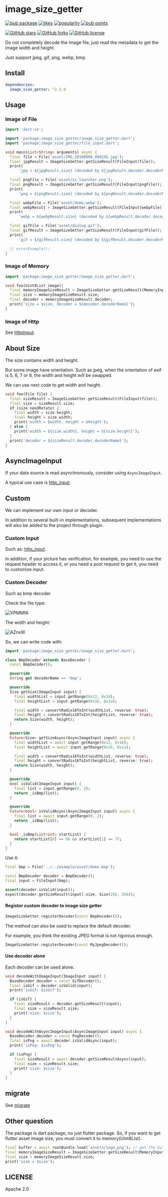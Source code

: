 # image_size_getter

[![pub package](https://img.shields.io/pub/v/image_size_getter.svg)](https://pub.dev/packages/image_size_getter)
[![likes](https://img.shields.io/pub/likes/image_size_getter)](https://pub.dev/packages/image_size_getter/score)
[![popularity](https://img.shields.io/pub/popularity/image_size_getter)](https://pub.dev/packages/image_size_getter/score)
[![pub points](https://img.shields.io/pub/points/image_size_getter)](https://pub.dev/packages/image_size_getter/score)

[![GitHub stars](https://img.shields.io/github/stars/CaiJingLong/dart_image_size_getter.svg)](https://github.com/CaiJingLong/dart_image_size_getter)
[![GitHub forks](https://img.shields.io/github/forks/CaiJingLong/dart_image_size_getter.svg)](https://github.com/CaiJingLong/dart_image_size_getter)
[![GitHub license](https://img.shields.io/github/license/CaiJingLong/dart_image_size_getter.svg)](https://github.com/CaiJingLong/dart_image_size_getter/blob/master/LICENSE)

Do not completely decode the image file, just read the metadata to get the image width and height.

Just support jpeg, gif, png, webp, bmp.

## Install

```yaml
dependencies:
  image_size_getter: ^2.3.0
```

## Usage

### Image of File

```dart
import 'dart:io';

import 'package:image_size_getter/image_size_getter.dart';
import 'package:image_size_getter/file_input.dart';

void main(List<String> arguments) async {
  final file = File('asset/IMG_20180908_080245.jpg');
  final jpgResult = ImageSizeGetter.getSizeResult(FileInput(file));
  print(
      'jpg = ${jpgResult.size} (decoded by ${jpgResult.decoder.decoderName})');

  final pngFile = File('asset/ic_launcher.png');
  final pngResult = ImageSizeGetter.getSizeResult(FileInput(pngFile));
  print(
      'png = ${pngResult.size} (decoded by ${pngResult.decoder.decoderName})');

  final webpFile = File('asset/demo.webp');
  final webpResult = ImageSizeGetter.getSizeResult(FileInput(webpFile));
  print(
      'webp = ${webpResult.size} (decoded by ${webpResult.decoder.decoderName})');

  final gifFile = File('asset/dialog.gif');
  final gifResult = ImageSizeGetter.getSizeResult(FileInput(gifFile));
  print(
      'gif = ${gifResult.size} (decoded by ${gifResult.decoder.decoderName})');

  // errorExample();
}

```

### Image of Memory

```dart
import 'package:image_size_getter/image_size_getter.dart';

void foo(Uint8List image){
  final memoryImageSizeResult = ImageSizeGetter.getSizeResult(MemoryInput(image));
  final size = memoryImageSizeResult.size;
  final decoder = memoryImageSizeResult.decoder;
  print('size = $size, decoder = ${decoder.decoderName}');
}
```

### Image of Http

See [HttpInput][].

## About Size

The size contains width and height.

But some image have orientation.
Such as jpeg, when the orientation of exif is 5, 6, 7 or 8, the width and height will be swapped.

We can use next code to get width and height.

```dart
void foo(File file) {
  final sizeResult = ImageSizeGetter.getSizeResult(FileInput(file));
  final size = sizeResult.size;
  if (size.needRotate) {
    final width = size.height;
    final height = size.width;
    print('width = $width, height = $height');
  } else {
    print('width = ${size.width}, height = ${size.height}');
  }
  print('decoder = ${sizeResult.decoder.decoderName}');
}
```

## AsyncImageInput

If your data source is read asynchronously, consider using `AsyncImageInput`.

A typical use case is [http_input][HttpInput].

## Custom

We can implement our own input or decoder.

In addition to several built-in implementations, subsequent implementations will also be added to the project through plugin.

### Custom Input

Such as: [http_input](https://github.com/CaiJingLong/dart_image_size_getter/tree/master/image_size_getter_http_input).

In addition, if your picture has verification, for example, you need to use the request header to access it, or you need a post request to get it, you need to customize input.

### Custom Decoder

Such as bmp decoder

Check the file type:

![VPMMfA](https://cdn.jsdelivr.net/gh/kikt-blog/image@branch-2/uPic/VPMMfA.png)

The width and height:

![AZnx9I](https://cdn.jsdelivr.net/gh/kikt-blog/image@branch-2/uPic/AZnx9I.png)

So, we can write code with:

```dart
import 'package:image_size_getter/image_size_getter.dart';

class BmpDecoder extends BaseDecoder {
  const BmpDecoder();

  @override
  String get decoderName => 'bmp';

  @override
  Size getSize(ImageInput input) {
    final widthList = input.getRange(0x12, 0x16);
    final heightList = input.getRange(0x16, 0x1a);

    final width = convertRadix16ToInt(widthList, reverse: true);
    final height = convertRadix16ToInt(heightList, reverse: true);
    return Size(width, height);
  }

  @override
  Future<Size> getSizeAsync(AsyncImageInput input) async {
    final widthList = await input.getRange(0x12, 0x16);
    final heightList = await input.getRange(0x16, 0x1a);

    final width = convertRadix16ToInt(widthList, reverse: true);
    final height = convertRadix16ToInt(heightList, reverse: true);
    return Size(width, height);
  }

  @override
  bool isValid(ImageInput input) {
    final list = input.getRange(0, 2);
    return _isBmp(list);
  }

  @override
  Future<bool> isValidAsync(AsyncImageInput input) async {
    final list = await input.getRange(0, 2);
    return _isBmp(list);
  }

  bool _isBmp(List<int> startList) {
    return startList[0] == 66 && startList[1] == 77;
  }
}

```

Use it:

```dart
final bmp = File('../../example/asset/demo.bmp');

const BmpDecoder decoder = BmpDecoder();
final input = FileInput(bmp);

assert(decoder.isValid(input));
expect(decoder.getSizeResult(input).size, Size(256, 256));
```

#### Register custom decoder to image size getter

```dart
ImageSizeGetter.registerDecoder(const BmpDecoder());
```

The method can also be used to replace the default decoder.

For example, you think the existing JPEG format is not rigorous enough.

```dart
ImageSizeGetter.registerDecoder(const MyJpegDecoder());
```

#### Use decoder alone

Each decoder can be used alone.

```dart
void decodeWithImageInput(ImageInput input) {
  BaseDecoder decoder = const GifDecoder();
  final isGif = decoder.isValid(input);
  print('isGif: $isGif');

  if (isGif) {
    final sizeResult = decoder.getSizeResult(input);
    final size = sizeResult.size;
    print('size: $size');
  }
}

void decodeWithAsyncImageInput(AsyncImageInput input) async {
  BaseDecoder decoder = const PngDecoder();
  final isPng = await decoder.isValidAsync(input);
  print('isPng: $isPng');

  if (isPng) {
    final sizeResult = await decoder.getSizeResultAsync(input);
    final size = sizeResult.size;
    print('size: $size');
  }
}
```

## migrate

See [migrate](https://github.com/CaiJingLong/dart_image_size_getter/blob/master/library/migrate.md)

## Other question

The package is dart package, no just flutter package.
So, if you want to get flutter asset image size, you must convert it to memory(Uint8List).

```dart
final buffer = await rootBundle.load('assets/logo.png'); // get the byte buffer
final memoryImageSizeResult = ImageSizeGetter.getSizeResult(MemoryInput.byteBuffer(buffer));
final size = memoryImageSizeResult.size;
print('size = $size');
```

## LICENSE

Apache 2.0

[HttpInput]: https://pub.dev/packages/image_size_getter_http_input
